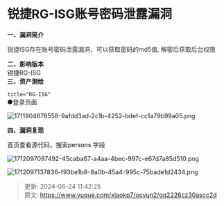 # 锐捷RG-ISG账号密码泄露漏洞

**一、漏洞简介**

<font style="color:rgb(51, 51, 51);">锐捷ISG存在账号密码泄露漏洞，可以获取密码的md5值, 解密后获取后台权限</font>

**二、影响版本**  
锐捷RG-ISG  
**三、资产测绘**

`title="RG-ISG"`  
●登录页面

![1711904678558-9afdd3ad-2c1b-4252-bdef-cc1a79b99a05.png](./img/rsF9R9NFuIVrcSRD/1711904678558-9afdd3ad-2c1b-4252-bdef-cc1a79b99a05-504193.webp)

  
**四、漏洞复现**  


首页查看源代码，搜索<font style="color:rgb(0, 0, 0);">persons </font>字段

![1712097097492-45caba67-a4aa-4bec-997c-e67d7a85d510.png](./img/rsF9R9NFuIVrcSRD/1712097097492-45caba67-a4aa-4bec-997c-e67d7a85d510-994591.png)

![1712097137836-f93be1b8-8a0b-45a4-995c-75bade1d2434.png](./img/rsF9R9NFuIVrcSRD/1712097137836-f93be1b8-8a0b-45a4-995c-75bade1d2434-642070.png)

  




> 更新: 2024-06-24 11:42:25  
> 原文: <https://www.yuque.com/xiaokp7/ocvun2/gq2226cz30ascc2d>